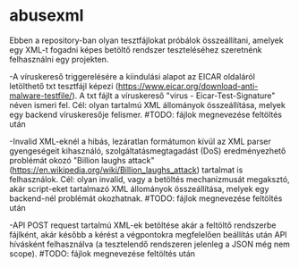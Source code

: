 # abusexml

Ebben a repository-ban olyan tesztfájlokat próbálok összeállítani, amelyek egy XML-t fogadni képes betöltő rendszer teszteléséhez szeretnénk felhasználni egy projekten.

-A víruskereső triggerelésére a kiindulási alapot az EICAR oldaláról letölthető txt tesztfájl képezi (https://www.eicar.org/download-anti-malware-testfile/).
A txt fájlt a víruskereső "virus - Eicar-Test-Signature" néven ismeri fel.
Cél: olyan tartalmú XML állományok összeállítása, melyek egy backend víruskeresője felismer.
#TODO: fájlok megnevezése feltöltés után

-Invalid XML-eknél a hibás, lezáratlan formátumon kívül az XML parser gyengeségeit kihasználó, szolgáltatásmegtagadást (DoS) eredményezhető problémát okozó "Billion laughs attack" (https://en.wikipedia.org/wiki/Billion_laughs_attack) tartalmat is felhasználok.
Cél: olyan invalid, vagy a betöltés mechanizmusát megaksztó, akár script-eket tartalmazó XML állományok összeállítása, melyek egy backend-nél problémát okozhatnak.
#TODO: fájlok megnevezése feltöltés után

-API POST request tartalmú XML-ek betöltése akár a feltöltő rendszerbe fájlként, akár később a kérést a végpontokra megfelelően beállítás után API hívásként felhasználva (a tesztelendő rendszeren jelenleg a JSON még nem scope).
#TODO: fájlok megnevezése feltöltés után
